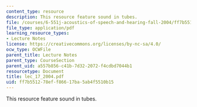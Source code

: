 ```yaml
---
content_type: resource
description: This resource feature sound in tubes.
file: /courses/6-551j-acoustics-of-speech-and-hearing-fall-2004/ff7b551278eff86617ba5ab4f5510b15_lec_17_2004.pdf
file_type: application/pdf
learning_resource_types:
- Lecture Notes
license: https://creativecommons.org/licenses/by-nc-sa/4.0/
ocw_type: OCWFile
parent_title: Lecture Notes
parent_type: CourseSection
parent_uid: a557b856-c41b-7d32-2072-f4cdbd7044b1
resourcetype: Document
title: lec_17_2004.pdf
uid: ff7b5512-78ef-f866-17ba-5ab4f5510b15
---
```

This resource feature sound in tubes.
